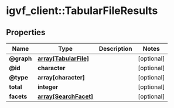 # igvf_client::TabularFileResults


## Properties
Name | Type | Description | Notes
------------ | ------------- | ------------- | -------------
**@graph** | [**array[TabularFile]**](TabularFile.md) |  | [optional] 
**@id** | **character** |  | [optional] 
**@type** | **array[character]** |  | [optional] 
**total** | **integer** |  | [optional] 
**facets** | [**array[SearchFacet]**](SearchFacet.md) |  | [optional] 



